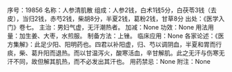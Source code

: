 序号：19856
名称：人参清肌散
组成：人参2钱，白术1钱5分，白茯苓3钱（去皮），当归2钱，赤芍2钱，柴胡8分，半夏2钱，葛粉2钱，甘草8分
出处：《医学入门》卷七。
主治：男妇气虚，无汗潮热者。
加减：None
功效：None
用法用量：加生姜、大枣，水煎服。
制备方法：上锉。
临床应用：None
各家论述：《医方集解》：此足少阳、阳明药也。四君以补阳虚，归、芍以调阴血，半夏和胃而行痰，柴、葛升阳而退热。而以甘温泻火，酸寒活血，辛甘解肌。此之无汗与伤寒无汗不同，故但解其肌热，而不必发出其汗也。
用药禁忌：None
附注：None
